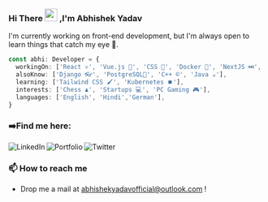 ### Hi There  <img src="https://github.com/thomasbnt/thomasbnt/blob/me/assets/hi.gif" width="25px"> ,I'm Abhishek Yadav


I'm currently working on front-end development, but I'm always open to learn things that catch my eye 👀.

```ts
const abhi: Developer = {
  workingOn: ['React ⚛️', 'Vue.js 📗', 'CSS 🎨', 'Docker 🐋', 'NextJS ⏭️', 'TypeScript🦖'],
  alsoKnow: ['Django 👓', 'PostgreSQL🔰', 'C++ ©️', 'Java ☕'],
  learning: ['Tailwind CSS 🖌️', 'Kubernetes ⏹️'],
  interests: ['Chess ♟️', 'Startups 💻', 'PC Gaming 🎮'],
  languages: ['English', 'Hindi','German'],
}
```



### ➡️Find me here:


[<img align="left" alt=" LinkedIn" src="https://img.shields.io/badge/LinkedIn-0077B5?style=for-the-badge&logo=linkedin&logoColor=white" />][linkedin]
[<img align="left" alt="Portfolio"  src="https://img.shields.io/badge/website-000000?style=for-the-badge&logo=About.me&logoColor=white" />][website]
[<img align="left" alt="Twitter" src="https://img.shields.io/badge/Twitter-1DA1F2?style=for-the-badge&logo=twitter&logoColor=white" />][twitter]


<br />



### 📫 How to reach me
- Drop me a mail at abhishekyadavofficial@outlook.com !



[website]: http://abhicodes.vercel.app/
[linkedin]: https://www.linkedin.com/in/abhishekcodes
[twitter]: https://twitter.com/abhishek_codes


 

